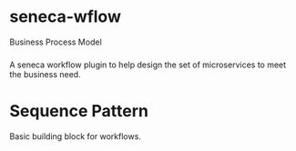 # seneca-wflow
Business Process Model

###
A seneca workflow plugin to help design the set of microservices to meet the business need.



# Sequence Pattern

Basic building block for workflows.  
